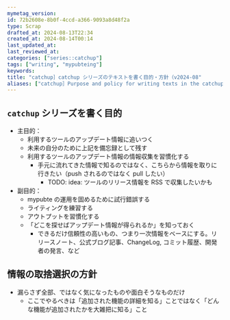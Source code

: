 ```yaml
---
mymetag_version:
id: 72b2608e-8b0f-4ccd-a366-9093a8d48f2a
type: Scrap
drafted_at: 2024-08-13T22:34
created_at: 2024-08-14T00:14
last_updated_at:
last_reviewed_at:
categories: ["series::catchup"]
tags: ["writing", "mypubteing"]
keywords:
title: "catchup］catchup シリーズのテキストを書く目的・方針（v2024-08"
aliases: ["catchup］Purpose and policy for writing texts in the catchup series（v2024-08"]
---
```


## `catchup` シリーズを書く目的

- 主目的：
  - 利用するツールのアップデート情報に追いつく
  - 未来の自分のために上記を備忘録として残す
  - 利用するツールのアップデート情報の情報収集を習慣化する
    - 手元に流れてきた情報で知るのではなく、こちらから情報を取りに行きたい（push されるのではなく pull したい）
      - TODO: idea: ツールのリリース情報を RSS で収集したいかも
- 副目的：
  - mypubte の運用を固めるために試行錯誤する
  - ライティングを練習する
  - アウトプットを習慣化する
  - 「どこを探せばアップデート情報が得られるか」を知っておく
    - できるだけ信頼性の高いもの、つまり一次情報をベースにする。リリースノート、公式ブログ記事、ChangeLog, コミット履歴、開発者の発言、など

## 情報の取捨選択の方針

- 漏らさず全部、ではなく気になったものや面白そうなものだけ
  - ここでやるべきは「追加された機能の詳細を知る」ことではなく「どんな機能が追加されたかを大雑把に知る」こと
